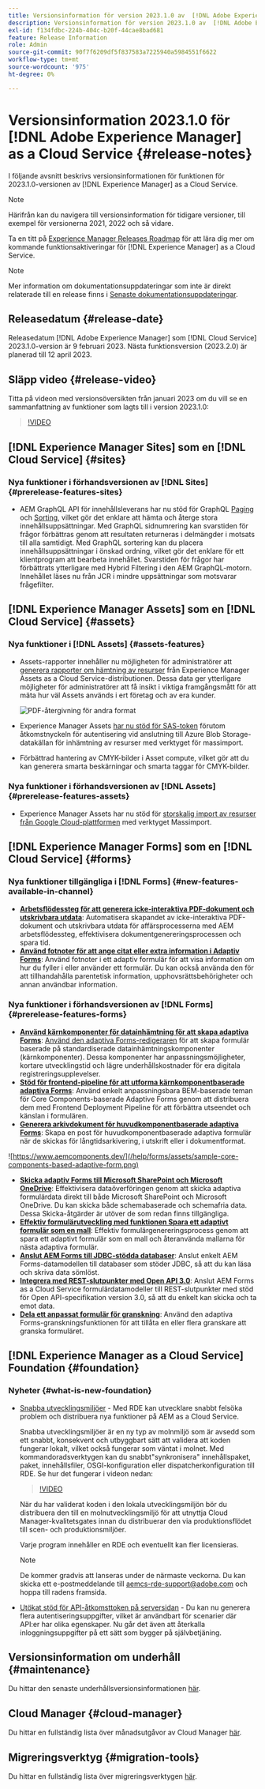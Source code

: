 ```yaml
---
title: Versionsinformation för version 2023.1.0 av  [!DNL Adobe Experience Manager] as a Cloud Service.
description: Versionsinformation för version 2023.1.0 av  [!DNL Adobe Experience Manager] as a Cloud Service.
exl-id: f134fdbc-224b-404c-b20f-44cae8bad681
feature: Release Information
role: Admin
source-git-commit: 90f7f6209df5f837583a7225940a5984551f6622
workflow-type: tm+mt
source-wordcount: '975'
ht-degree: 0%

---
```


# Versionsinformation 2023.1.0 för [!DNL Adobe Experience Manager] as a Cloud Service {#release-notes}

I följande avsnitt beskrivs versionsinformationen för funktionen för 2023.1.0-versionen av [!DNL Experience Manager] as a Cloud Service.

>[!NOTE]
>
>Härifrån kan du navigera till versionsinformation för tidigare versioner, till exempel för versionerna 2021, 2022 och så vidare.
>
>Ta en titt på [Experience Manager Releases Roadmap](https://experienceleague.adobe.com/docs/experience-manager-release-information/aem-release-updates/update-releases-roadmap.html) för att lära dig mer om kommande funktionsaktiveringar för [!DNL Experience Manager] as a Cloud Service.

>[!NOTE]
>
>Mer information om dokumentationsuppdateringar som inte är direkt relaterade till en release finns i [Senaste dokumentationsuppdateringar](https://experienceleague.adobe.com/docs/experience-manager-release-information/aem-release-updates/doc-updates/documentation-updates.html).

## Releasedatum {#release-date}

Releasedatum [!DNL Adobe Experience Manager] som [!DNL Cloud Service] 2023.1.0-version är 9 februari 2023. Nästa funktionsversion (2023.2.0) är planerad till 12 april 2023.

## Släpp video {#release-video}

Titta på videon med versionsöversikten från januari 2023 om du vill se en sammanfattning av funktioner som lagts till i version 2023.1.0:

>[!VIDEO](https://video.tv.adobe.com/v/3413479/?quality=12)

## [!DNL Experience Manager Sites] som en [!DNL Cloud Service] {#sites}

### Nya funktioner i förhandsversionen av [!DNL Sites] {#prerelease-features-sites}

* AEM GraphQL API för innehållsleverans har nu stöd för GraphQL [Paging](/help/headless/graphql-api/content-fragments.md#paging) och [Sorting](/help/headless/graphql-api/content-fragments.md#sorting), vilket gör det enklare att hämta och återge stora innehållsuppsättningar. Med GraphQL sidnumrering kan svarstiden för frågor förbättras genom att resultaten returneras i delmängder i motsats till alla samtidigt. Med GraphQL sortering kan du placera innehållsuppsättningar i önskad ordning, vilket gör det enklare för ett klientprogram att bearbeta innehållet.  Svarstiden för frågor har förbättrats ytterligare med Hybrid Filtering i den AEM GraphQL-motorn. Innehållet läses nu från JCR i mindre uppsättningar som motsvarar frågefilter.

## [!DNL Experience Manager Assets] som en [!DNL Cloud Service] {#assets}

### Nya funktioner i [!DNL Assets] {#assets-features}

* Assets-rapporter innehåller nu möjligheten för administratörer att [generera rapporter om hämtning av resurser](/help/assets/asset-reports.md) från Experience Manager Assets as a Cloud Service-distributionen. Dessa data ger ytterligare möjligheter för administratörer att få insikt i viktiga framgångsmått för att mäta hur väl Assets används i ert företag och av era kunder.

  ![PDF-återgivning för andra format](/help/release-notes/assets/choose_report.png)

* Experience Manager Assets [har nu stöd för SAS-token](/help/assets/add-assets.md#asset-bulk-ingestor) förutom åtkomstnyckeln för autentisering vid anslutning till Azure Blob Storage-datakällan för inhämtning av resurser med verktyget för massimport.

* Förbättrad hantering av CMYK-bilder i Asset compute, vilket gör att du kan generera smarta beskärningar och smarta taggar för CMYK-bilder.

### Nya funktioner i förhandsversionen av [!DNL Assets] {#prerelease-features-assets}

* Experience Manager Assets har nu stöd för [storskalig import av resurser från Google Cloud-plattformen](/help/assets/add-assets.md#asset-bulk-ingestor) med verktyget Massimport.

## [!DNL Experience Manager Forms] som en [!DNL Cloud Service] {#forms}

### Nya funktioner tillgängliga i [!DNL Forms] {#new-features-available-in-channel}

* **[Arbetsflödessteg för att generera icke-interaktiva PDF-dokument och utskrivbara utdata](/help/forms/aem-forms-workflow-step-reference.md)**: Automatisera skapandet av icke-interaktiva PDF-dokument och utskrivbara utdata för affärsprocesserna med AEM arbetsflödessteg, effektivisera dokumentgenereringsprocessen och spara tid.
* **[Använd fotnoter för att ange citat eller extra information i Adaptiv Forms](/help/forms/footnotes-richtextsupport.md)**: Använd fotnoter i ett adaptiv formulär för att visa information om hur du fyller i eller använder ett formulär. Du kan också använda den för att tillhandahålla parentetisk information, upphovsrättsbehörigheter och annan användbar information.

### Nya funktioner i förhandsversionen av [!DNL Forms] {#prerelease-features-forms}

* **[Använd kärnkomponenter för datainhämtning för att skapa adaptiva Forms](https://experienceleague.adobe.com/docs/experience-manager-core-components/using/adaptive-forms/introduction.html)**: [Använd den adaptiva Forms-redigeraren](/help/forms/creating-adaptive-form-core-components.md) för att skapa formulär baserade på standardiserade datainhämtningskomponenter (kärnkomponenter). Dessa komponenter har anpassningsmöjligheter, kortare utvecklingstid och lägre underhållskostnader för era digitala registreringsupplevelser.
* **[Stöd för frontend-pipeline för att utforma kärnkomponentbaserade adaptiva Forms](/help/forms/using-themes-in-core-components.md)**: Använd enkelt anpassningsbara BEM-baserade teman för Core Components-baserade Adaptive Forms genom att distribuera dem med Frontend Deployment Pipeline för att förbättra utseendet och känslan i formulären.
* **[Generera arkivdokument för huvudkomponentbaserade adaptiva Forms](/help/forms/generate-document-of-record-core-components.md)**: Skapa en post för huvudkomponentbaserade adaptiva formulär när de skickas för långtidsarkivering, i utskrift eller i dokumentformat.

![https://www.aemcomponents.dev/](/help/forms/assets/sample-core-components-based-adaptive-form.png)

* **[Skicka adaptiv Forms till Microsoft SharePoint och Microsoft OneDrive](/help/forms/configuring-submit-actions.md)**: Effektivisera dataöverföringen genom att skicka adaptiva formulärdata direkt till både Microsoft SharePoint och Microsoft OneDrive. Du kan skicka både schemabaserade och schemafria data. Dessa Skicka-åtgärder är utöver de som redan finns tillgängliga.
* **[Effektiv formulärutveckling med funktionen Spara ett adaptivt formulär som en mall](/help/forms/template-editor.md#save-an-adaptive-form-as-template-saving-adaptive-form-as-template)**: Effektiv formulärgenereringsprocess genom att spara ett adaptivt formulär som en mall och återanvända mallarna för nästa adaptiva formulär.
* **[Anslut AEM Forms till JDBC-stödda databaser](/help/forms/configure-data-sources.md#configure-relational-database-configure-relational-database)**: Anslut enkelt AEM Forms-datamodellen till databaser som stöder JDBC, så att du kan läsa och skriva data sömlöst.
* **[Integrera med REST-slutpunkter med Open API 3.0](/help/forms/configure-data-sources.md#configure-restful-services-open-api-specification-version-20-configure-restful-services-swagger-version30)**: Anslut AEM Forms as a Cloud Service formulärdatamodeller till REST-slutpunkter med stöd för Open API-specifikation version 3.0, så att du enkelt kan skicka och ta emot data.
* **[Dela ett anpassat formulär för granskning](/help/forms/create-reviews-forms.md)**: Använd den adaptiva Forms-granskningsfunktionen för att tillåta en eller flera granskare att granska formuläret.

## [!DNL Experience Manager as a Cloud Service] Foundation {#foundation}

### Nyheter {#what-is-new-foundation}

* [Snabba utvecklingsmiljöer](/help/implementing/developing/introduction/rapid-development-environments.md) - Med RDE kan utvecklare snabbt felsöka problem och distribuera nya funktioner på AEM as a Cloud Service.

  Snabba utvecklingsmiljöer är en ny typ av molnmiljö som är avsedd som ett snabbt, konsekvent och utbyggbart sätt att validera att koden fungerar lokalt, vilket också fungerar som väntat i molnet. Med kommandoradsverktygen kan du snabbt&quot;synkronisera&quot; innehållspaket, paket, innehållsfiler, OSGI-konfiguration eller dispatcherkonfiguration till RDE. Se hur det fungerar i videon nedan:

  >[!VIDEO](https://video.tv.adobe.com/v/3413508/?quality=12&learn=on)

  När du har validerat koden i den lokala utvecklingsmiljön bör du distribuera den till en molnutvecklingsmiljö för att utnyttja Cloud Manager-kvalitetsgates innan du distribuerar den via produktionsflödet till scen- och produktionsmiljöer.

  Varje program innehåller en RDE och eventuellt kan fler licensieras.

  >[!NOTE]
  >
  >De kommer gradvis att lanseras under de närmaste veckorna. Du kan skicka ett e-postmeddelande till aemcs-rde-support@adobe.com och hoppa till radens framsida.

* [Utökat stöd för API-åtkomsttoken på serversidan](/help/implementing/developing/introduction/generating-access-tokens-for-server-side-apis.md) - Du kan nu generera flera autentiseringsuppgifter, vilket är användbart för scenarier där API:er har olika egenskaper. Nu går det även att återkalla inloggningsuppgifter på ett sätt som bygger på självbetjäning.

## Versionsinformation om underhåll {#maintenance}

Du hittar den senaste underhållsversionsinformationen [här](/help/release-notes/maintenance/latest.md).

## Cloud Manager {#cloud-manager}

Du hittar en fullständig lista över månadsutgåvor av Cloud Manager [här](/help/implementing/cloud-manager/release-notes/current.md).

## Migreringsverktyg {#migration-tools}

Du hittar en fullständig lista över migreringsverktygen [här](/help/journey-migration/release-notes/release-notes-migration-tools-current.md).
